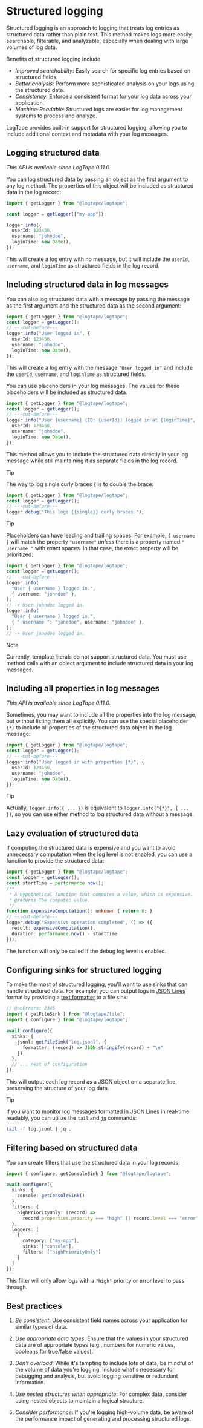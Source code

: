 Structured logging
==================

Structured logging is an approach to logging that treats log entries as
structured data rather than plain text.  This method makes logs more easily
searchable, filterable, and analyzable, especially when dealing with large
volumes of log data.

Benefits of structured logging include:

 -  *Improved searchability*: Easily search for specific log entries based on
    structured fields.
 -  *Better analysis*: Perform more sophisticated analysis on your logs using
    the structured data.
 -  *Consistency*: Enforce a consistent format for your log data across
    your application.
 -  *Machine-Readable*: Structured logs are easier for log management systems
    to process and analyze.

LogTape provides built-in support for structured logging, allowing you to
include additional context and metadata with your log messages.


Logging structured data
-----------------------

*This API is available since LogTape 0.11.0.*

You can log structured data by passing an object as the first argument
to any log method.  The properties of this object will be included as
structured data in the log record:

~~~~ typescript twoslash
import { getLogger } from "@logtape/logtape";

const logger = getLogger(["my-app"]);

logger.info({
  userId: 123456,
  username: "johndoe",
  loginTime: new Date(),
});
~~~~

This will create a log entry with no message, but it will include the `userId`,
`username`, and `loginTime` as structured fields in the log record.


Including structured data in log messages
-----------------------------------------

You can also log structured data with a message by passing the message as the
first argument and the structured data as the second argument:

~~~~ typescript twoslash
import { getLogger } from "@logtape/logtape";
const logger = getLogger();
// ---cut-before---
logger.info("User logged in", {
  userId: 123456,
  username: "johndoe",
  loginTime: new Date(),
});
~~~~

This will create a log entry with the message `"User logged in"` and include
the `userId`, `username`, and `loginTime` as structured fields.

You can use placeholders in your log messages.  The values for these
placeholders will be included as structured data.

~~~~ typescript twoslash
import { getLogger } from "@logtape/logtape";
const logger = getLogger();
// ---cut-before---
logger.info("User {username} (ID: {userId}) logged in at {loginTime}", {
  userId: 123456,
  username: "johndoe",
  loginTime: new Date(),
});
~~~~

This method allows you to include the structured data directly in your log
message while still maintaining it as separate fields in the log record.

> [!TIP]
> The way to log single curly braces `{`  is to double the brace:
>
> ~~~~ typescript twoslash
> import { getLogger } from "@logtape/logtape";
> const logger = getLogger();
> // ---cut-before---
> logger.debug("This logs {{single}} curly braces.");
> ~~~~

> [!TIP]
> Placeholders can have leading and trailing spaces.  For example,
> `{ username }` will match the property `"username"` *unless* there is
> a property named `" username "` with exact spaces.  In that case,
> the exact property will be prioritized:
>
> ~~~~ typescript twoslash
> import { getLogger } from "@logtape/logtape";
> const logger = getLogger();
> // ---cut-before---
> logger.info(
>   "User { username } logged in.",
>   { username: "johndoe" },
> );
> // -> User johndoe logged in.
> logger.info(
>   "User { username } logged in.",
>   { " username ": "janedoe", username: "johndoe" },
> );
> // -> User janedoe logged in.
> ~~~~

> [!NOTE]
> Currently, template literals do not support structured data.  You must use
> method calls with an object argument to include structured data in your log
> messages.


Including all properties in log messages
----------------------------------------

*This API is available since LogTape 0.11.0.*

Sometimes, you may want to include all the properties into the log message,
but without listing them all explicitly.  You can use the special placeholder
`{*}` to include all properties of the structured data object in the log message:

~~~~ typescript twoslash
import { getLogger } from "@logtape/logtape";
const logger = getLogger();
// ---cut-before---
logger.info("User logged in with properties {*}", {
  userId: 123456,
  username: "johndoe",
  loginTime: new Date(),
});
~~~~

> [!TIP]
>
> Actually, `logger.info({ ... })` is equivalent to
> `logger.info("{*}", { ... })`, so you can use either method to log structured
> data without a message.


Lazy evaluation of structured data
----------------------------------

If computing the structured data is expensive and you want to avoid unnecessary
computation when the log level is not enabled, you can use a function to provide
the structured data:

~~~~ typescript twoslash
import { getLogger } from "@logtape/logtape";
const logger = getLogger();
const startTime = performance.now();
/**
 * A hypothetical function that computes a value, which is expensive.
 * @returns The computed value.
 */
function expensiveComputation(): unknown { return 0; }
// ---cut-before---
logger.debug("Expensive operation completed", () => ({
  result: expensiveComputation(),
  duration: performance.now() - startTime
}));
~~~~

The function will only be called if the debug log level is enabled.


Configuring sinks for structured logging
----------------------------------------

To make the most of structured logging, you'll want to use sinks that can handle
structured data.  For example, you can output logs in [JSON Lines] format by
providing a [text formatter](./formatters.md) to a file sink:

~~~~ typescript twoslash
// @noErrors: 2345
import { getFileSink } from "@logtape/file";
import { configure } from "@logtape/logtape";

await configure({
  sinks: {
    jsonl: getFileSink("log.jsonl", {
      formatter: (record) => JSON.stringify(record) + "\n"
    }),
  },
  // ... rest of configuration
});
~~~~

This will output each log record as a JSON object on a separate line,
preserving the structure of your log data.

> [!TIP]
> If you want to monitor log messages formatted in JSON Lines in real-time
> readably, you can utilize the `tail` and [`jq`] commands:
>
> ~~~~ sh
> tail -f log.jsonl | jq .
> ~~~~

[JSON Lines]: https://jsonlines.org/
[`jq`]: https://jqlang.github.io/jq/


Filtering based on structured data
----------------------------------

You can create filters that use the structured data in your log records:

~~~~ typescript twoslash
import { configure, getConsoleSink } from "@logtape/logtape";

await configure({
  sinks: {
    console: getConsoleSink()
  },
  filters: {
    highPriorityOnly: (record) => 
      record.properties.priority === "high" || record.level === "error"
  },
  loggers: [
    {
      category: ["my-app"],
      sinks: ["console"],
      filters: ["highPriorityOnly"]
    }
  ]
});
~~~~

This filter will only allow logs with a `"high"` priority or error level to pass through.


Best practices
--------------

 1. *Be consistent*: Use consistent field names across your application for
    similar types of data.

 2. *Use appropriate data types*: Ensure that the values in your structured data
    are of appropriate types (e.g., numbers for numeric values, booleans for
    true/false values).

 3. *Don't overload*: While it's tempting to include lots of data, be mindful of
    the volume of data you're logging.  Include what's necessary for debugging
    and analysis, but avoid logging sensitive or redundant information.

 4. *Use nested structures when appropriate*: For complex data, consider using
    nested objects to maintain a logical structure.

 5. *Consider performance*: If you're logging high-volume data, be aware of
    the performance impact of generating and processing structured logs.

<!-- cSpell: ignore johndoe janedoe -->
